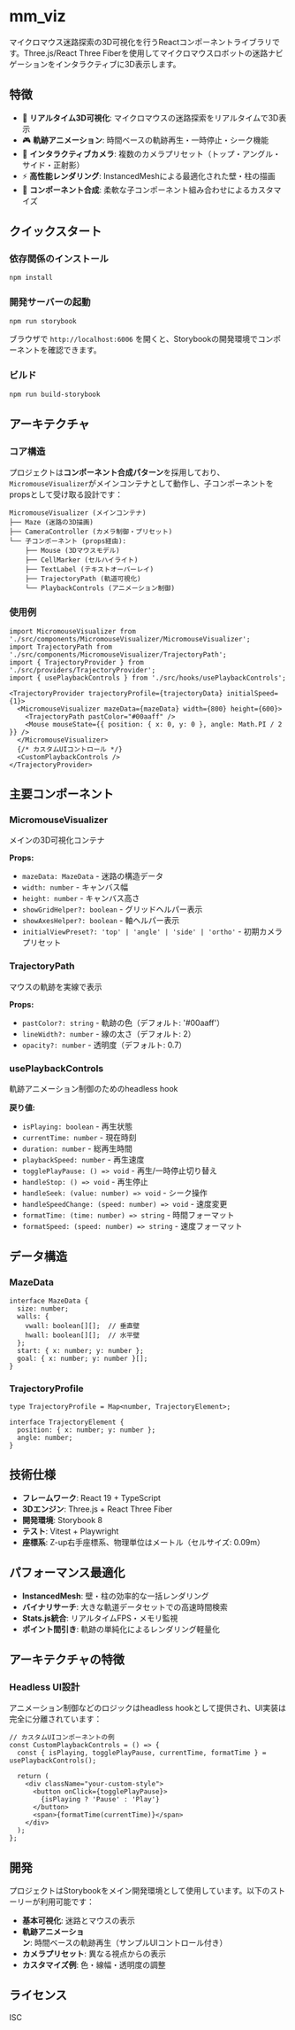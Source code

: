 # mm_viz

マイクロマウス迷路探索の3D可視化を行うReactコンポーネントライブラリです。Three.js/React Three Fiberを使用してマイクロマウスロボットの迷路ナビゲーションをインタラクティブに3D表示します。

## 特徴

- 🎯 **リアルタイム3D可視化**: マイクロマウスの迷路探索をリアルタイムで3D表示
- 🎮 **軌跡アニメーション**: 時間ベースの軌跡再生・一時停止・シーク機能
- 📱 **インタラクティブカメラ**: 複数のカメラプリセット（トップ・アングル・サイド・正射影）
- ⚡ **高性能レンダリング**: InstancedMeshによる最適化された壁・柱の描画
- 🔧 **コンポーネント合成**: 柔軟な子コンポーネント組み合わせによるカスタマイズ

## クイックスタート

### 依存関係のインストール

```bash
npm install
```

### 開発サーバーの起動

```bash
npm run storybook
```

ブラウザで `http://localhost:6006` を開くと、Storybookの開発環境でコンポーネントを確認できます。

### ビルド

```bash
npm run build-storybook
```

## アーキテクチャ

### コア構造

プロジェクトは**コンポーネント合成パターン**を採用しており、`MicromouseVisualizer`がメインコンテナとして動作し、子コンポーネントをpropsとして受け取る設計です：

```
MicromouseVisualizer (メインコンテナ)
├── Maze (迷路の3D描画)
├── CameraController (カメラ制御・プリセット)
└── 子コンポーネント (props経由):
    ├── Mouse (3Dマウスモデル)
    ├── CellMarker (セルハイライト)
    ├── TextLabel (テキストオーバーレイ)
    ├── TrajectoryPath (軌道可視化)
    └── PlaybackControls (アニメーション制御)
```

### 使用例

```tsx
import MicromouseVisualizer from './src/components/MicromouseVisualizer/MicromouseVisualizer';
import TrajectoryPath from './src/components/MicromouseVisualizer/TrajectoryPath';
import { TrajectoryProvider } from './src/providers/TrajectoryProvider';
import { usePlaybackControls } from './src/hooks/usePlaybackControls';

<TrajectoryProvider trajectoryProfile={trajectoryData} initialSpeed={1}>
  <MicromouseVisualizer mazeData={mazeData} width={800} height={600}>
    <TrajectoryPath pastColor="#00aaff" />
    <Mouse mouseState={{ position: { x: 0, y: 0 }, angle: Math.PI / 2 }} />
  </MicromouseVisualizer>
  {/* カスタムUIコントロール */}
  <CustomPlaybackControls />
</TrajectoryProvider>
```

## 主要コンポーネント

### MicromouseVisualizer

メインの3D可視化コンテナ

**Props:**
- `mazeData: MazeData` - 迷路の構造データ
- `width: number` - キャンバス幅
- `height: number` - キャンバス高さ
- `showGridHelper?: boolean` - グリッドヘルパー表示
- `showAxesHelper?: boolean` - 軸ヘルパー表示
- `initialViewPreset?: 'top' | 'angle' | 'side' | 'ortho'` - 初期カメラプリセット

### TrajectoryPath

マウスの軌跡を実線で表示

**Props:**
- `pastColor?: string` - 軌跡の色（デフォルト: '#00aaff'）
- `lineWidth?: number` - 線の太さ（デフォルト: 2）
- `opacity?: number` - 透明度（デフォルト: 0.7）

### usePlaybackControls

軌跡アニメーション制御のためのheadless hook

**戻り値:**
- `isPlaying: boolean` - 再生状態
- `currentTime: number` - 現在時刻
- `duration: number` - 総再生時間
- `playbackSpeed: number` - 再生速度
- `togglePlayPause: () => void` - 再生/一時停止切り替え
- `handleStop: () => void` - 再生停止
- `handleSeek: (value: number) => void` - シーク操作
- `handleSpeedChange: (speed: number) => void` - 速度変更
- `formatTime: (time: number) => string` - 時間フォーマット
- `formatSpeed: (speed: number) => string` - 速度フォーマット

## データ構造

### MazeData
```tsx
interface MazeData {
  size: number;
  walls: {
    vwall: boolean[][];  // 垂直壁
    hwall: boolean[][];  // 水平壁
  };
  start: { x: number; y: number };
  goal: { x: number; y: number }[];
}
```

### TrajectoryProfile
```tsx
type TrajectoryProfile = Map<number, TrajectoryElement>;

interface TrajectoryElement {
  position: { x: number; y: number };
  angle: number;
}
```

## 技術仕様

- **フレームワーク**: React 19 + TypeScript
- **3Dエンジン**: Three.js + React Three Fiber
- **開発環境**: Storybook 8
- **テスト**: Vitest + Playwright
- **座標系**: Z-up右手座標系、物理単位はメートル（セルサイズ: 0.09m）

## パフォーマンス最適化

- **InstancedMesh**: 壁・柱の効率的な一括レンダリング
- **バイナリサーチ**: 大きな軌道データセットでの高速時間検索
- **Stats.js統合**: リアルタイムFPS・メモリ監視
- **ポイント間引き**: 軌跡の単純化によるレンダリング軽量化

## アーキテクチャの特徴

### Headless UI設計
アニメーション制御などのロジックはheadless hookとして提供され、UI実装は完全に分離されています：

```tsx
// カスタムUIコンポーネントの例
const CustomPlaybackControls = () => {
  const { isPlaying, togglePlayPause, currentTime, formatTime } = usePlaybackControls();
  
  return (
    <div className="your-custom-style">
      <button onClick={togglePlayPause}>
        {isPlaying ? 'Pause' : 'Play'}
      </button>
      <span>{formatTime(currentTime)}</span>
    </div>
  );
};
```

## 開発

プロジェクトはStorybookをメイン開発環境として使用しています。以下のストーリーが利用可能です：

- **基本可視化**: 迷路とマウスの表示
- **軌跡アニメーション**: 時間ベースの軌跡再生（サンプルUIコントロール付き）
- **カメラプリセット**: 異なる視点からの表示
- **カスタマイズ例**: 色・線幅・透明度の調整

## ライセンス

ISC
